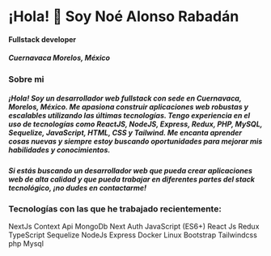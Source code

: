 # ¡Hola! 👋  Soy Noé Alonso Rabadán
#### Fullstack developer
##### _Cuernavaca Morelos, México_


### Sobre mi

##### ¡Hola! Soy un desarrollador web fullstack con sede en Cuernavaca, Morelos, México. Me apasiona construir aplicaciones web robustas y escalables utilizando las últimas tecnologías. Tengo experiencia en el uso de tecnologías como ReactJS, NodeJS, Express, Redux, PHP, MySQL, Sequelize, JavaScript, HTML, CSS y Tailwind. Me encanta aprender cosas nuevas y siempre estoy buscando oportunidades para mejorar mis habilidades y conocimientos.

##### Si estás buscando un desarrollador web que pueda crear aplicaciones web de alta calidad y que pueda trabajar en diferentes partes del stack tecnológico, ¡no dudes en contactarme!

### Tecnologías con las que he trabajado recientemente:

NextJs
Context Api
MongoDb
Next Auth
JavaScript (ES6+)
React Js
Redux
TypeScript
Sequelize
NodeJs
Express
Docker
Linux
Bootstrap
Tailwindcss
php
Mysql

<!--
**nalonsor/nalonsor** is a ✨ _special_ ✨ repository because its `README.md` (this file) appears on your GitHub profile.

Here are some ideas to get you started:

- 🔭 I’m currently working on ...
- 🌱 I’m currently learning ...
- 👯 I’m looking to collaborate on ...
- 🤔 I’m looking for help with ...
- 💬 Ask me about ...
- 📫 How to reach me: ...
- 😄 Pronouns: ...
- ⚡ Fun fact: ...
-->
